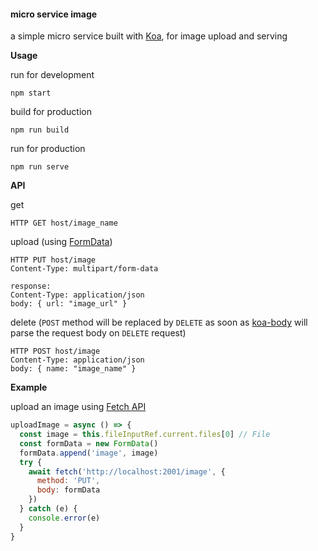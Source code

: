 #### micro service image

a simple micro service built with [Koa](https://koajs.com/), for image upload and serving

**Usage**

run for development
```
npm start
```

build for production
```
npm run build
```

run for production
```
npm run serve
```

**API**

get
```
HTTP GET host/image_name
```

upload (using [FormData](https://developer.mozilla.org/en-US/docs/Web/API/FormData))
```
HTTP PUT host/image
Content-Type: multipart/form-data

response:
Content-Type: application/json
body: { url: "image_url" }
```

delete (`POST` method will be replaced by `DELETE` as soon as [koa-body](https://github.com/dlau/koa-body) will parse the request body on `DELETE` request)
```
HTTP POST host/image
Content-Type: application/json
body: { name: "image_name" }
```

**Example**

upload an image using [Fetch API](https://developer.mozilla.org/en-US/docs/Web/API/Fetch_API)
```javascript
uploadImage = async () => {
  const image = this.fileInputRef.current.files[0] // File
  const formData = new FormData()
  formData.append('image', image)
  try {
    await fetch('http://localhost:2001/image', {
      method: 'PUT',
      body: formData
    })
  } catch (e) {
    console.error(e)
  }
}
```
